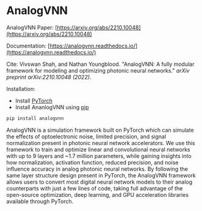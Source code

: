 # AnalogVNN

AnalogVNN Paper: [https://arxiv.org/abs/2210.10048](https://arxiv.org/abs/2210.10048)

Documentation: [https://analogvnn.readthedocs.io/](https://analogvnn.readthedocs.io/)

Cite: Vivswan Shah, and Nathan Youngblood. "AnalogVNN: A fully modular framework for modeling and optimizing photonic neural
networks." *arXiv preprint arXiv:2210.10048 (2022)*.

Installation:
- Install [PyTorch](https://pytorch.org/)
- Install AnanlogVNN using [pip](https://pypi.org/project/analogvnn/)
```bash
pip install analogvnn
```

AnalogVNN is a simulation framework built on PyTorch which can simulate the effects of
optoelectronic noise, limited precision, and signal normalization present in photonic
neural network accelerators. We use this framework to train and optimize linear and
convolutional neural networks with up to 9 layers and ~1.7 million parameters, while
gaining insights into how normalization, activation function, reduced precision, and
noise influence accuracy in analog photonic neural networks. By following the same layer
structure design present in PyTorch, the AnalogVNN framework allows users to convert most
digital neural network models to their analog counterparts with just a few lines of code,
taking full advantage of the open-source optimization, deep learning, and GPU acceleration
libraries available through PyTorch.
